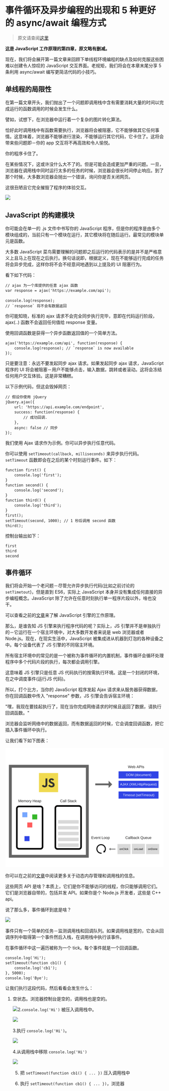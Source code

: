# 事件循环及异步编程的出现和 5 种更好的 async/await 编程方式

> 原文请查阅[这里](https://blog.sessionstack.com/how-javascript-works-event-loop-and-the-rise-of-async-programming-5-ways-to-better-coding-with-2f077c4438b5)

**这是  JavaScript 工作原理的第四章，原文略有删减。**

现在，我们将会展开第一篇文章来回顾下单线程环境编程的缺点及如何克服这些困难以创建令人惊叹的 JavaScript 交互界面。老规矩，我们将会在本章末尾分享 5 条利用 async/await 编写更简洁代码的小技巧。

## 单线程的局限性

在第一篇文章开头，我们抛出了一个问题即调用栈中含有需要消耗大量的时间以完成运行的函数调用的时候会发生什么。

譬如，试想下，在浏览器中运行着一个复杂的图片转化算法。

恰好此时调用栈中有函数需要执行，浏览器将会被阻塞，它不能够做其它任何事情。这意味着，浏览器不能够进行渲染，不能够运行其它代码，它卡住了。这将会带来些问题即－你的 app 交互将不再高效和令人愉悦。

你的程序卡住了。

在某些情况下，这或许没什么大不了的。但是可能会造成更加严重的问题。一旦，浏览器在调用栈中同时运行太多的任务的时候，浏览器会很长时间停止响应。到了那个时候，大多数浏览器会抛出一个错误，询问你是否关闭网页。

这很丑陋且它完全摧毁了程序的体验交互。

![](./assets/1_WlMXK3rs_scqKTRV41au7g.jpeg)

## JavaScript 的构建模块

你可能会在单一的 .js 文件中书写你的 JavaScript 程序，但是你的程序是由多个模块组成的，当前只有一个模块在运行，其它模块将在随后运行。最常见的模块单元是函数。

大多数 JavaScript 菜鸟需要理解的问题即之后运行的代码表示的是并不是严格意义上且马上在现在之后执行。换句话说即，根据定义，现在不能够运行完成的任务将会异步完成，这样你将不会不经意间地遇到以上提及的 UI 阻塞行为。

看下如下代码：

```
// ajax 为一个库提供的任意 ajax 函数
var response = ajax('https://example.com/api');

console.log(response);
// `response` 将不会有数据返回
```

你可能知晓，标准的 ajax 请求不会完全同步执行完毕，意即在代码运行阶段，ajax(..) 函数不会返回任何值给 response 变量。

使用回调函数是获得一个异步函数返回值的一个简单方法。

```
ajax('https://example.com/api', function(response) {
    console.log(response); // `response` is now available
});
```

只是要注意：永远不要发起同步 ajax 请求。如果发起同步 ajax 请求，JavaScript 程序的 UI 将会被阻塞－用户不能够点击，输入数据，跳转或者滚动。这将会冻结任何用户交互体验。这是非常糟糕。

以下示例代码，但这会毁掉网页：

```
// 假设你使用 jQuery
jQuery.ajax({
    url: 'https://api.example.com/endpoint',
    success: function(response) {
        // 成功回调.
    },
    async: false // 同步
});
```

我们使用 Ajax 请求作为示例。你可以异步执行任意代码。

你可以使用 `setTimeout(callback, milliseconds)` 来异步执行代码。`setTimeout` 函数即会在之后的某个时刻运行事件。如下：

```
function first() {
    console.log('first');
}
function second() {
    console.log('second');
}
function third() {
    console.log('third');
}
first();
setTimeout(second, 1000); // 1 秒后调用 second 函数
third();
```

控制台输出如下：

```
first
third
second
```

## 事件循环

我们将会开始一个老问题－尽管允许异步执行代码(比如之前讨论的 `setTimetout`)，但是直到 ES6，实际上 JavaScript 本身并没有集成任何直接的异步编程概念。JavaScript 除了允许在任意时刻执行单一程序片段以外，啥也没干。

可以查看之前的[文章](./overview.md)来了解 JavaScript 引擎的工作原理。

那么，是谁告知 JS 引擎来执行程序代码的呢？实际上，JS 引擎并不是单独执行的－它运行在一个宿主环境中，对大多数开发者来说是 web 浏览器或者 Node.js。现在，在现实生活中，JavaScript 被集成进从机器到灯泡的各种设备之中。每个设备代表了 JS 引擎的不同宿主环境。

所有宿主环境中的常见的是一个被称为事件循环的内置机制，事件循环会循环处理程序中多个代码片段的执行，每次都会调用引擎。

这意味着 JS 引擎只是任意 JS 代码执行的按需执行环境。这是一个封闭的环境，在之中调度事件(运行JS 代码)。

所以，打个比方，当你的 JavaScript 程序发起 Ajax 请求来从服务器获得数据，你在回调函数中传入 "response" 参数，JS 引擎会告诉宿主环境：

"嘿，我现在要挂起执行了，现在当你完成网络请求的时候且返回了数据，请执行回调函数。"

浏览器会监听网络中的数据返回，而有数据返回的时候，它会调度回调函数，把它插入事件循环中执行。

让我们看下如下图表：

![](./assets/1_4lHHyfEhVB0LnQ3HlhSs8g.png)

你可以在之前的[文章](./overview.md)中阅读更多关于动态内存管理和调用栈的信息。

这些网页 API 是啥？本质上，它们是你不能够访问的线程，你只能够调用它们。它们是浏览器自带的，包括并发 API。如果你是个 Node.js 开发者，这些是 C++ api。

说了那么多，事件循环到底是啥？

![](/Users/Troland/repos/iwork/how-javascript-works/assets/1_KGBiAxjeD9JT2j6KDo0zUg.png)

事件只有一个简单的任务－监测调用栈和回调队列。如果调用栈是宽的，它会从回调序列中取得第一个事件然后入栈，在调用栈中执行该事件。

在事件循环中这一遍历被称为一个 tick。每个事件就是一个回调函数。

```
console.log('Hi');
setTimeout(function cb1() { 
    console.log('cb1');
}, 5000);
console.log('Bye');
```

让我们执行这段代码，然后看看会发生什么：

1. 空状态。浏览器控制台是空的，调用栈也是空的。

   ![](/Users/Troland/repos/iwork/how-javascript-works/assets/1_9fbOuFXJHwhqa6ToCc_v2A.png)2.`console.log('Hi')` 被压入调用栈中。

   ![](/Users/Troland/repos/iwork/how-javascript-works/assets/1_dvrghQCVQIZOfNC27Jrtlw.png)

   3.执行 `console.log('Hi')`。

   ![](/Users/Troland/repos/iwork/how-javascript-works/assets/1_yn9Y4PXNP8XTz6mtCAzDZQ.png)

   4.从调用栈中移除 `console.log('Hi')`

   ![](/Users/Troland/repos/iwork/how-javascript-works/assets/1_iBedryNbqtixYTKviPC1tA.png)

   5. 把 `setTimeout(function cb1() { ... })` 压入调用栈中

   6. 执行 `setTimeout(function cb1() { ... })`，浏览器

      ​

   ​